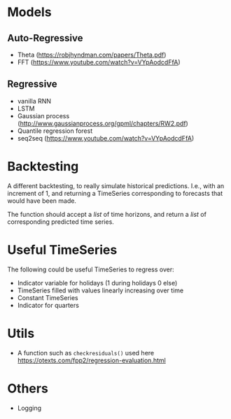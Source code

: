 # Models

## Auto-Regressive
- Theta (https://robjhyndman.com/papers/Theta.pdf)
- FFT (https://www.youtube.com/watch?v=VYpAodcdFfA)

## Regressive
- vanilla RNN
- LSTM
- Gaussian process (http://www.gaussianprocess.org/gpml/chapters/RW2.pdf)
- Quantile regression forest
- seq2seq (https://www.youtube.com/watch?v=VYpAodcdFfA)

# Backtesting
A different backtesting, to really simulate historical predictions. I.e., with an increment of 1,
and returning a TimeSeries corresponding to forecasts that would have been made.

The function should accept a *list* of time horizons, and return a *list* of corresponding
predicted time series.


# Useful TimeSeries

The following could be useful TimeSeries to regress over:
- Indicator variable for holidays (1 during holidays 0 else)
- TimeSeries filled with values linearly increasing over time
- Constant TimeSeries
- Indicator for quarters

# Utils
- A function such as `checkresiduals()` used here https://otexts.com/fpp2/regression-evaluation.html

# Others
- Logging